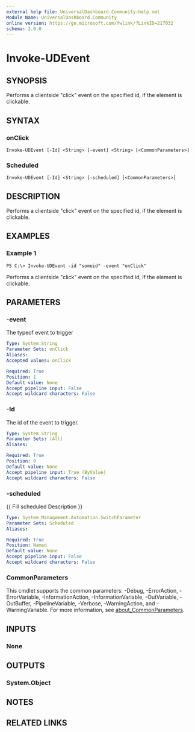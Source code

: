 ```yaml
---
external help file: UniversalDashboard.Community-help.xml
Module Name: UniversalDashboard.Community
online version: https://go.microsoft.com/fwlink/?LinkID=217032
schema: 2.0.0
---
```


# Invoke-UDEvent

## SYNOPSIS
Performs a clientside "click" event on the specified id, if the element is clickable.

## SYNTAX

### onClick
```
Invoke-UDEvent [-Id] <String> [-event] <String> [<CommonParameters>]
```

### Scheduled
```
Invoke-UDEvent [-Id] <String> [-scheduled] [<CommonParameters>]
```

## DESCRIPTION
Performs a clientside "click" event on the specified id, if the element is clickable.

## EXAMPLES

### Example 1
```
PS C:\> Invoke-UDEvent -id "someid" -event "onClick"
```

Performs a clientside "click" event on the specified id, if the element is clickable.

## PARAMETERS

### -event
The typeof event to trigger

```yaml
Type: System.String
Parameter Sets: onClick
Aliases:
Accepted values: onClick

Required: True
Position: 1
Default value: None
Accept pipeline input: False
Accept wildcard characters: False
```

### -Id
The id of the event to trigger.

```yaml
Type: System.String
Parameter Sets: (All)
Aliases:

Required: True
Position: 0
Default value: None
Accept pipeline input: True (ByValue)
Accept wildcard characters: False
```

### -scheduled
{{ Fill scheduled Description }}

```yaml
Type: System.Management.Automation.SwitchParameter
Parameter Sets: Scheduled
Aliases:

Required: True
Position: Named
Default value: None
Accept pipeline input: False
Accept wildcard characters: False
```

### CommonParameters
This cmdlet supports the common parameters: -Debug, -ErrorAction, -ErrorVariable, -InformationAction, -InformationVariable, -OutVariable, -OutBuffer, -PipelineVariable, -Verbose, -WarningAction, and -WarningVariable. For more information, see [about_CommonParameters](http://go.microsoft.com/fwlink/?LinkID=113216).

## INPUTS

### None
## OUTPUTS

### System.Object
## NOTES

## RELATED LINKS
